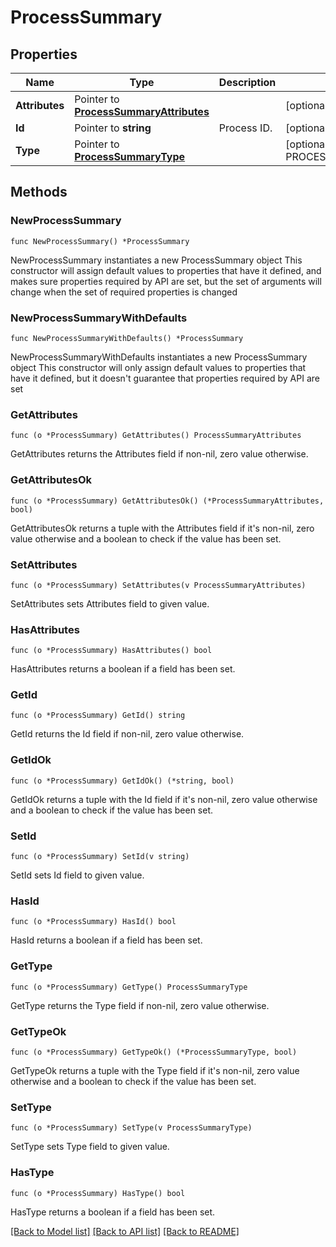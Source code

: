 # ProcessSummary

## Properties

Name | Type | Description | Notes
---- | ---- | ----------- | ------
**Attributes** | Pointer to [**ProcessSummaryAttributes**](ProcessSummaryAttributes.md) |  | [optional] 
**Id** | Pointer to **string** | Process ID. | [optional] 
**Type** | Pointer to [**ProcessSummaryType**](ProcessSummaryType.md) |  | [optional] [default to PROCESSSUMMARYTYPE_PROCESS]

## Methods

### NewProcessSummary

`func NewProcessSummary() *ProcessSummary`

NewProcessSummary instantiates a new ProcessSummary object
This constructor will assign default values to properties that have it defined,
and makes sure properties required by API are set, but the set of arguments
will change when the set of required properties is changed

### NewProcessSummaryWithDefaults

`func NewProcessSummaryWithDefaults() *ProcessSummary`

NewProcessSummaryWithDefaults instantiates a new ProcessSummary object
This constructor will only assign default values to properties that have it defined,
but it doesn't guarantee that properties required by API are set

### GetAttributes

`func (o *ProcessSummary) GetAttributes() ProcessSummaryAttributes`

GetAttributes returns the Attributes field if non-nil, zero value otherwise.

### GetAttributesOk

`func (o *ProcessSummary) GetAttributesOk() (*ProcessSummaryAttributes, bool)`

GetAttributesOk returns a tuple with the Attributes field if it's non-nil, zero value otherwise
and a boolean to check if the value has been set.

### SetAttributes

`func (o *ProcessSummary) SetAttributes(v ProcessSummaryAttributes)`

SetAttributes sets Attributes field to given value.

### HasAttributes

`func (o *ProcessSummary) HasAttributes() bool`

HasAttributes returns a boolean if a field has been set.

### GetId

`func (o *ProcessSummary) GetId() string`

GetId returns the Id field if non-nil, zero value otherwise.

### GetIdOk

`func (o *ProcessSummary) GetIdOk() (*string, bool)`

GetIdOk returns a tuple with the Id field if it's non-nil, zero value otherwise
and a boolean to check if the value has been set.

### SetId

`func (o *ProcessSummary) SetId(v string)`

SetId sets Id field to given value.

### HasId

`func (o *ProcessSummary) HasId() bool`

HasId returns a boolean if a field has been set.

### GetType

`func (o *ProcessSummary) GetType() ProcessSummaryType`

GetType returns the Type field if non-nil, zero value otherwise.

### GetTypeOk

`func (o *ProcessSummary) GetTypeOk() (*ProcessSummaryType, bool)`

GetTypeOk returns a tuple with the Type field if it's non-nil, zero value otherwise
and a boolean to check if the value has been set.

### SetType

`func (o *ProcessSummary) SetType(v ProcessSummaryType)`

SetType sets Type field to given value.

### HasType

`func (o *ProcessSummary) HasType() bool`

HasType returns a boolean if a field has been set.


[[Back to Model list]](../README.md#documentation-for-models) [[Back to API list]](../README.md#documentation-for-api-endpoints) [[Back to README]](../README.md)


